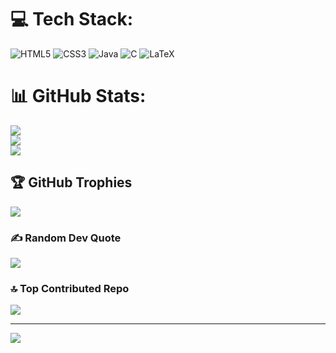 
# 💻 Tech Stack:
![HTML5](https://img.shields.io/badge/html5-%23E34F26.svg?style=for-the-badge&logo=html5&logoColor=white) ![CSS3](https://img.shields.io/badge/css3-%231572B6.svg?style=for-the-badge&logo=css3&logoColor=white) ![Java](https://img.shields.io/badge/java-%23ED8B00.svg?style=for-the-badge&logo=openjdk&logoColor=white) ![C](https://img.shields.io/badge/c-%2300599C.svg?style=for-the-badge&logo=c&logoColor=white) ![LaTeX](https://img.shields.io/badge/latex-%23008080.svg?style=for-the-badge&logo=latex&logoColor=white)
# 📊 GitHub Stats:
![](https://github-readme-stats.vercel.app/api?username=ri5huuu&theme=dark&hide_border=false&include_all_commits=false&count_private=false)<br/>
![](https://nirzak-streak-stats.vercel.app/?user=ri5huuu&theme=dark&hide_border=false)<br/>
![](https://github-readme-stats.vercel.app/api/top-langs/?username=ri5huuu&theme=dark&hide_border=false&include_all_commits=false&count_private=false&layout=compact)

## 🏆 GitHub Trophies
![](https://github-profile-trophy.vercel.app/?username=ri5huuu&theme=radical&no-frame=false&no-bg=false&margin-w=4)

### ✍️ Random Dev Quote
![](https://quotes-github-readme.vercel.app/api?type=horizontal&theme=radical)

### 🔝 Top Contributed Repo
![](https://github-contributor-stats.vercel.app/api?username=ri5huuu&limit=5&theme=dark&combine_all_yearly_contributions=true)

---
[![](https://visitcount.itsvg.in/api?id=ri5huuu&icon=5&color=4)](https://visitcount.itsvg.in)

<!-- Proudly created with GPRM ( https://gprm.itsvg.in ) -->
